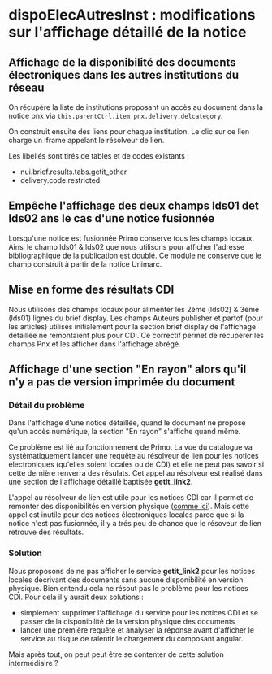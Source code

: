 
# dispoElecAutresInst : modifications sur l'affichage détaillé de la notice

## Affichage de la disponibilité des documents électroniques dans les autres institutions du réseau 

On récupère la liste de institutions proposant un accès au document dans la notice pnx via `this.parentCtrl.item.pnx.delivery.delcategory`.

On construit ensuite des liens pour chaque institution. Le clic sur ce lien charge un iframe appelant le résolveur de lien.

Les libellés sont tirés de tables et de codes existants :
 - nui.brief.results.tabs.getit_other
 - delivery.code.restricted


## Empêche l'affichage des deux champs lds01 det lds02 ans le cas d'une notice fusionnée
Lorsqu'une notice est fusionnée Primo conserve tous les champs locaux. Ainsi le champ lds01 & lds02 que nous utilisons pour afficher l'adresse bibliographique de la publication est doublé. Ce module ne conserve que le champ construit à partir  de la notice Unimarc.

## Mise en forme des résultats CDI
Nous utilisons des champs locaux pour alimenter les 2ème (lds02) & 3ème (lds01) lignes du brief display. Les champs Auteurs publisher et partof (pour les articles) utilisés initialement pour la section brief display de l'affichage détaillée ne remontaient plus pour CDI. 
Ce correctif permet de récupérer les champs Pnx et les afficher dans l'affichage abrégé.

## Affichage d'une section "En rayon" alors qu'il n'y a pas de version imprimée du document

### Détail du problème

Dans l'affichage d'une notice détaillée, quand le document ne propose qu'un accès numérique, la section "En rayon" s'affiche quand même. 

Ce problème est lié au fonctionnement de Primo. La vue du catalogue va systématiquement lancer une requête au résolveur de lien pour les notices électroniques (qu'elles soient locales ou de CDI) et elle ne peut pas savoir si cette dernière renverra des résulats. Cet appel au résolveur est réalisé dans une section de l'affichage détaillé baptisée **getit_link2**. 

L'appel au résolveur de lien est utile pour les notices CDI car il permet de remonter des disponibilités en version physique ([comme ici](https://babordplus.hosted.exlibrisgroup.com/primo-explore/fulldisplay?docid=TN_cdi_hal_primary_oai_HAL_hal_01767070v1&context=PC&vid=33PUDB_UB_VU1&lang=fr_FR&search_scope=catalog_pci&adaptor=primo_central_multiple_fe&tab=default_tab&query=any,contains,trail%20running&offset=0)). Mais cette appel est  inutile pour des notices électroniques locales parce que si la notice n'est pas fusionnée, il y a trés peu de chance que le résoveur de lien retrouve des résultats. 

### Solution
Nous proposons de ne pas afficher le service **getit_link2** pour les notices locales décrivant des documents sans aucune  disponibilité en version physique. Bien entendu cela ne résout pas le problème pour les notices CDI. Pour cela il y aurait deux solutions :
 - simplement  supprimer l'affichage du service pour les notices CDI et se passer de la disponibilité de la version physique des documents 
  - lancer une première requête et analyser la réponse avant d'afficher le service au risque de ralentir le chargement du composant angular.

Mais après tout, on peut peut être se contenter de cette solution intermédiaire ? 














